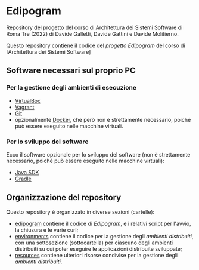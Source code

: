 # Edipogram

Repository del progetto del corso di Architettura dei Sistemi Software di Roma Tre (2022) di Davide Galletti, Davide Gattini e Davide Molitierno.

Questo repository contiene il codice del *progetto Edipogram* 
del corso di [Architettura dei Sistemi Software]

## Software necessari sul proprio PC 

### Per la gestione degli ambienti di esecuzione  

* [VirtualBox](https://www.virtualbox.org/)
* [Vagrant](https://www.vagrantup.com/) 
* [Git](https://git-scm.com/) 
* opzionalmente [Docker](https://www.docker.com/), 
  che però non è strettamente necessario, poiché può essere eseguito nelle macchine virtuali. 

### Per lo sviluppo del software 

Ecco il software opzionale per lo sviluppo del software (non è strettamente necessario, poiché può essere eseguito nelle macchine virtuali):
* [Java SDK](http://www.oracle.com/technetwork/java/javase/) 
* [Gradle](http://gradle.org/) 

## Organizzazione del repository 

Questo repository è organizzato in diverse sezioni (cartelle): 
* [edipogram](projects/) contiene il codice di *Edipogram*, e i relativi script per l'avvio, la chiusura e le varie curl;
* [environments](environments/) contiene il codice per la gestione degli *ambienti distribuiti*, 
  con una sottosezione (sottocartella) per ciascuno degli ambienti distribuiti 
  su cui poter eseguire le applicazioni distribuite sviluppate; 
* [resources](resources/) contiene ulteriori risorse condivise per la gestione degli *ambienti distribuiti*.  